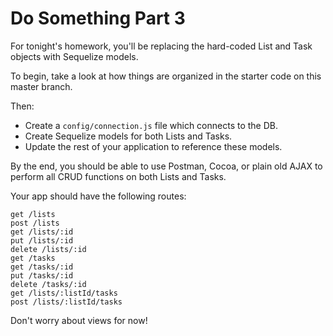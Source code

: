 # Do Something Part 3

For tonight's homework, you'll be replacing the hard-coded List and Task objects
with Sequelize models.

To begin, take a look at how things are organized in the starter code on this master branch.

Then:

- Create a `config/connection.js` file which connects to the DB.
- Create Sequelize models for both Lists and Tasks.
- Update the rest of your application to reference these models.

By the end, you should be able to use Postman, Cocoa, or plain old AJAX to perform all CRUD functions on both Lists and Tasks.

Your app should have the following routes:

```
get /lists
post /lists
get /lists/:id
put /lists/:id
delete /lists/:id
get /tasks
get /tasks/:id
put /tasks/:id
delete /tasks/:id
get /lists/:listId/tasks
post /lists/:listId/tasks
```

Don't worry about views for now!
